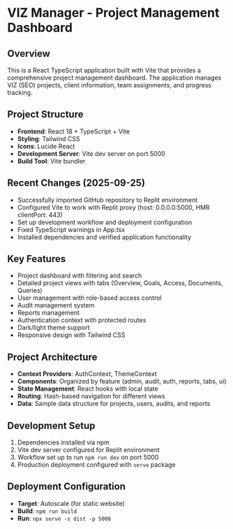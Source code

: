 # VIZ Manager - Project Management Dashboard

## Overview
This is a React TypeScript application built with Vite that provides a comprehensive project management dashboard. The application manages VIZ (SEO) projects, client information, team assignments, and progress tracking.

## Project Structure
- **Frontend**: React 18 + TypeScript + Vite
- **Styling**: Tailwind CSS
- **Icons**: Lucide React
- **Development Server**: Vite dev server on port 5000
- **Build Tool**: Vite bundler

## Recent Changes (2025-09-25)
- Successfully imported GitHub repository to Replit environment
- Configured Vite to work with Replit proxy (host: 0.0.0.0:5000, HMR clientPort: 443)
- Set up development workflow and deployment configuration
- Fixed TypeScript warnings in App.tsx
- Installed dependencies and verified application functionality

## Key Features
- Project dashboard with filtering and search
- Detailed project views with tabs (Overview, Goals, Access, Documents, Queries)
- User management with role-based access control
- Audit management system
- Reports management
- Authentication context with protected routes
- Dark/light theme support
- Responsive design with Tailwind CSS

## Project Architecture
- **Context Providers**: AuthContext, ThemeContext
- **Components**: Organized by feature (admin, audit, auth, reports, tabs, ui)
- **State Management**: React hooks with local state
- **Routing**: Hash-based navigation for different views
- **Data**: Sample data structure for projects, users, audits, and reports

## Development Setup
1. Dependencies installed via npm
2. Vite dev server configured for Replit environment
3. Workflow set up to run `npm run dev` on port 5000
4. Production deployment configured with `serve` package

## Deployment Configuration
- **Target**: Autoscale (for static website)
- **Build**: `npm run build`
- **Run**: `npx serve -s dist -p 5000`